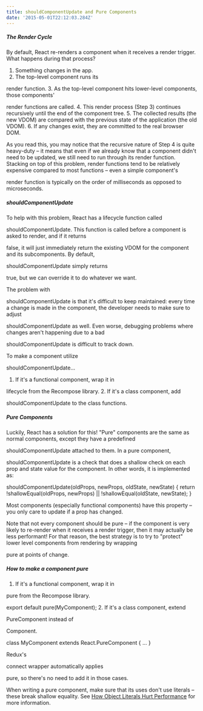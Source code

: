 ```yaml
---
title: shouldComponentUpdate and Pure Components
date: '2015-05-01T22:12:03.284Z'
---
```


##### The Render Cycle

By default, React re-renders a component when it receives a render trigger. What happens during that process?

1. Something changes in the app.
2. The top-level component runs its 

render function.
3. As the top-level component hits lower-level components, those components' 

render functions are called.
4. This render process (Step 3) continues recursively until the end of the component tree.
5. The collected results (the new VDOM) are compared with the previous state of the application (the old VDOM).
6. If any changes exist, they are committed to the real browser DOM.

As you read this, you may notice that the recursive nature of Step 4 is quite heavy-duty – it means that even if we already know that a component didn't need to be updated, we still need to run through its render function. Stacking on top of this problem, render functions tend to be relatively expensive compared to most functions – even a simple component's 

render function is typically on the order of milliseconds as opposed to microseconds.

##### shouldComponentUpdate

To help with this problem, React has a lifecycle function called 

shouldComponentUpdate. This function is called before a component is asked to render, and if it returns 

false, it will just immediately return the existing VDOM for the component and its subcomponents. By default, 

shouldComponentUpdate simply returns 

true, but we can override it to do whatever we want.

The problem with 

shouldComponentUpdate is that it's difficult to keep maintained: every time a change is made in the component, the developer needs to make sure to adjust 

shouldComponentUpdate as well. Even worse, debugging problems where changes aren't happening due to a bad 

shouldComponentUpdate is difficult to track down.

To make a component utilize 

shouldComponentUpdate...

1. If it's a functional component, wrap it in 

lifecycle from the Recompose library.
2. If it's a class component, add 

shouldComponentUpdate to the class functions.

##### Pure Components

Luckily, React has a solution for this! "Pure" components are the same as normal components, except they have a predefined 

shouldComponentUpdate attached to them. In a pure component, 

shouldComponentUpdate is a check that does a shallow check on each prop and state value for the component. In other words, it is implemented as:

 

shouldComponentUpdate(oldProps, newProps, oldState, newState) {
  return !shallowEqual(oldProps, newProps) || !shallowEqual(oldState, newState);
}

Most components (especially functional components) have this property – you only care to update if a prop has changed.

Note that not every component should be pure – if the component is very likely to re-render when it receives a render trigger, then it may actually be less performant! For that reason, the best strategy is to try to "protect" lower level components from rendering by wrapping 

pure at points of change.

##### How to make a component pure

1. If it's a functional component, wrap it in 

pure from the Recompose library.  

export default pure(MyComponent);
2. If it's a class component, extend 

PureComponent instead of 

Component.  

class MyComponent extends React.PureComponent { ... }

 Redux's 

connect wrapper automatically applies 

pure, so there's no need to add it in those cases.

 When writing a pure component, make sure that its uses don't use literals – these break shallow equality. See [How Object Literals Hurt Performance](http://my-jet.atlassian.net/wiki/spaces/BW/pages/684097697/How+Object+Literals+Hurt+Performance) for more information.